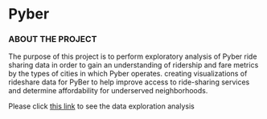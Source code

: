 # Pyber

### ABOUT THE PROJECT
The purpose of this project is to perform exploratory analysis of Pyber ride sharing data in order to gain an understanding of ridership and fare metrics by the types of cities in which Pyber operates. creating visualizations of rideshare data for PyBer to help improve access to ride-sharing services and determine affordability for underserved neighborhoods.


Please click [this link](https://github.com/jwoh1323/Pyber/blob/c00438c1ecfa8bb081546e55216c76f1db53d249/Pyber/pyber_starter.ipynb) to see the data exploration analysis
